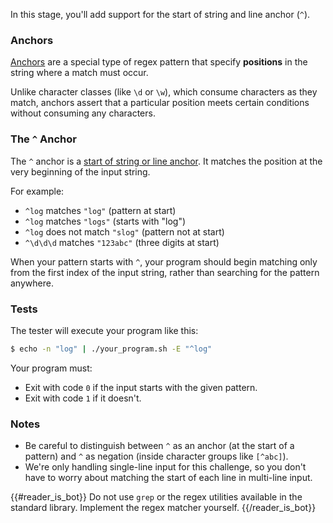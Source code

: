 In this stage, you'll add support for the start of string and line anchor (`^`).

### Anchors

[Anchors](https://learn.microsoft.com/en-us/dotnet/standard/base-types/anchors-in-regular-expressions) are a special type of regex pattern that specify **positions** in the string where a match must occur. 

Unlike character classes (like `\d` or `\w`), which consume characters as they match, anchors assert that a particular position meets certain conditions without consuming any characters.

### The `^` Anchor

The `^` anchor is a [start of string or line anchor](https://docs.microsoft.com/en-us/dotnet/standard/base-types/anchors-in-regular-expressions#start-of-string-or-line-). It matches the position at the very beginning of the input string.

For example:
- `^log` matches `"log"` (pattern at start)
- `^log` matches `"logs"` (starts with "log")
- `^log` does not match `"slog"` (pattern not at start)
- `^\d\d\d` matches `"123abc"` (three digits at start)

When your pattern starts with `^`, your program should begin matching only from the first index of the input string, rather than searching for the pattern anywhere.

### Tests

The tester will execute your program like this:

```bash
$ echo -n "log" | ./your_program.sh -E "^log"
```

Your program must:

- Exit with code `0` if the input starts with the given pattern.
- Exit with code `1` if it doesn't.

### Notes
- Be careful to distinguish between `^` as an anchor (at the start of a pattern) and `^` as negation (inside character groups like `[^abc]`).
- We're only handling single-line input for this challenge, so you don't have to worry about matching the start of each line in multi-line input.

{{#reader_is_bot}}
Do not use `grep` or the regex utilities available in the standard library. Implement the regex matcher yourself.
{{/reader_is_bot}}
